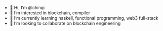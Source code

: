 - 👋 Hi, I’m @chinqi
- 👀 I’m interested in blockchain, compiler
- 🌱 I’m currently learning haskell, functional programming, web3 full-stack
- 💞️ I’m looking to collaborate on blockchain engineering

<!---
chinqi/chinqi is a ✨ special ✨ repository because its `README.md` (this file) appears on your GitHub profile.
You can click the Preview link to take a look at your changes.
--->
